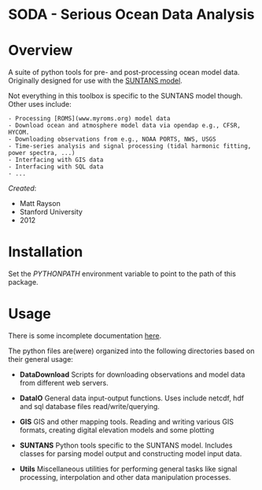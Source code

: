 SODA - **S**erious **O**cean **D**ata **A**nalysis
=====

# Overview

A suite of python tools for pre- and post-processing ocean model data. Originally designed for use with the [SUNTANS model](https://github.com/ofringer/suntans).

Not everything in this toolbox is specific to the SUNTANS model though. Other uses include:
     
    - Processing [ROMS](www.myroms.org) model data
    - Download ocean and atmosphere model data via opendap e.g., CFSR, HYCOM.
    - Downloading observations from e.g., NOAA PORTS, NWS, USGS
    - Time-series analysis and signal processing (tidal harmonic fitting, power spectra, ...)
    - Interfacing with GIS data
    - Interfacing with SQL data
    - ...

*Created*:
   
   - Matt Rayson
   - Stanford University
   - 2012

# Installation

Set the *PYTHONPATH* environment variable to point to the path of this package.

# Usage

There is some incomplete documentation [here](http://suntanspy.readthedocs.org/en/latest/).

The python files are(were) organized into the following directories based on their general usage:

* **DataDownload** Scripts for downloading observations and model data from different web servers.

* **DataIO** General data input-output functions. Uses include netcdf, hdf and sql database files read/write/querying. 

* **GIS** GIS and other mapping tools. Reading and writing various GIS formats, creating digital elevation models and some plotting

* **SUNTANS** Python tools specific to the SUNTANS model. Includes classes for parsing model output and constructing model input data. 
	
* **Utils** Miscellaneous utilities for performing general tasks like signal processing, interpolation and other data manipulation processes.


